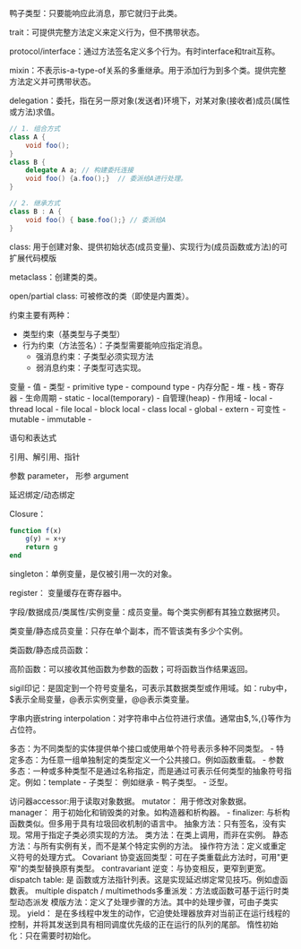 鸭子类型：只要能响应此消息，那它就归于此类。

trait：可提供完整方法定义来定义行为，但不携带状态。

protocol/interface：通过方法签名定义多个行为。有时interface和trait互称。

mixin：不表示is-a-type-of关系的多重继承。用于添加行为到多个类。提供完整方法定义并可携带状态。

delegation：委托，指在另一原对象(发送者)环境下，对某对象(接收者)成员(属性或方法)求值。

```csharp
// 1. 组合方式
class A {
    void foo();
}
class B {
    delegate A a; // 构建委托连接
    void foo() {a.foo();}  // 委派给A进行处理。
}

// 2. 继承方式
class B : A {
    void foo() { base.foo();} // 委派给A
}

```

class: 用于创建对象、提供初始状态(成员变量)、实现行为(成员函数或方法)的可扩展代码模版

metaclass：创建类的类。

open/partial class: 可被修改的类（即使是内置类）。





约束主要有两种：

- 类型约束（基类型与子类型）
- 行为约束（方法签名）：子类型需要能响应指定消息。
  - 强消息约束：子类型必须实现方法
  - 弱消息约束：子类型可选实现。





变量
    - 值
    - 类型
        - primitive type 
        - compound type 
    - 内存分配
        - 堆
        - 栈
        - 寄存器
    - 生命周期
        - static 
        - local(temporary)
        - 自管理(heap)
    - 作用域
        - local
            - thread local 
            - file local 
            - block local 
            - class local
        - global
        - extern
    - 可变性
        - mutable
        - immutable
    - 


语句和表达式

引用、解引用、指针

参数 parameter， 形参 argument

延迟绑定/动态绑定

Closure： 
```julia
function f(x)
    g(y) = x+y 
    return g 
end
```

singleton：单例变量，是仅被引用一次的对象。

register： 变量缓存在寄存器中。

字段/数据成员/类属性/实例变量：成员变量。每个类实例都有其独立数据拷贝。

类变量/静态成员变量：只存在单个副本，而不管该类有多少个实例。

类函数/静态成员函数：

高阶函数：可以接收其他函数为参数的函数；可将函数当作结果返回。

sigil印记：是固定到一个符号变量名，可表示其数据类型或作用域。如：ruby中，$表示全局变量，@表示实例变量，@@表示类变量。

字串内嵌string interpolation：对字符串中占位符进行求值。通常由$,%,{}等作为占位符。

多态：为不同类型的实体提供单个接口或使用单个符号表示多种不同类型。
    - 特定多态：为任意一组单独制定的类型定义一个公共接口。例如函数重载。
    - 参数多态：一种或多种类型不是通过名称指定，而是通过可表示任何类型的抽象符号指定。例如：template<T>
    - 子类型： 例如继承
    - 鸭子类型。
    - 泛型。

访问器accessor:用于读取对象数据。
mutator： 用于修改对象数据。
manager： 用于初始化和销毁类的对象。如构造器和析构器。
    - finalizer: 与析构函数类似。但多用于具有垃圾回收机制的语言中。
抽象方法：只有签名，没有实现。常用于指定子类必须实现的方法。
类方法：在类上调用，而非在实例。
静态方法：与所有实例有关，而不是某个特定实例的方法。
操作符方法：定义或重定义符号的处理方式。
Covariant 协变返回类型：可在子类重载此方法时，可用"更窄"的类型替换原有类型。
contravariant 逆变：与协变相反，更窄到更宽。
dispatch table: 是 函数或方法指针列表。这是实现延迟绑定常见技巧。例如虚函数表。
multiple dispatch / multimethods多重派发：方法或函数可基于运行时类型动态派发
模版方法：定义了处理步骤的方法。其中的处理步骤，可由子类实现。
yield： 是在多线程中发生的动作，它迫使处理器放弃对当前正在运行线程的控制，并将其发送到具有相同调度优先级的正在运行的队列的尾部。
惰性初始化：只在需要时初始化。